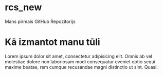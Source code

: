 # rcs_new
Mans pirmais GitHub Repozitorijs

# Kā izmantot manu tūli
Lorem ipsum dolor sit amet, consectetur adipisicing elit. Omnis ab vel molestiae dolore non laboriosam modi consequatur eveniet optio sequi maxime beatae, rem cumque recusandae magni distinctio ut sint. Quasi.
